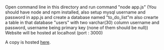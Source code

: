 Open command line in this directory and run command "node app.js" 
(You should have node and npm installed, also setup mysql username and password in app.js and create a database named "to_do_list"m 
also crearte a table in that database "users" with two varchar(30) column username and password, username being primary key (none of them should be null))
Website will be hosted at localhost (port : 3000)

A copy is hosted [here](https://to-do-list-with-db.herokuapp.com/).
